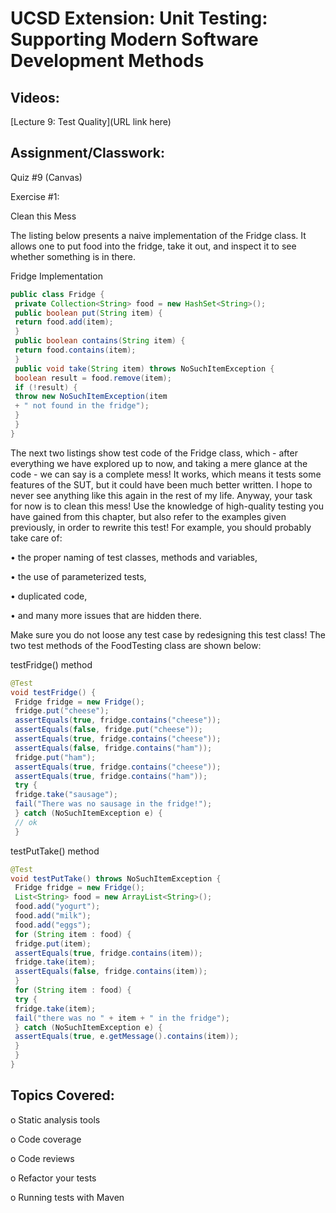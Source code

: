 # UCSD Extension: Unit Testing: Supporting Modern Software Development Methods

## Videos: 

[Lecture 9: Test Quality](URL link here)

## Assignment/Classwork:

Quiz #9 (Canvas)

Exercise #1:

Clean this Mess

The listing below presents a naive implementation of the Fridge class. It allows one to put food into
the fridge, take it out, and inspect it to see whether something is in there.

Fridge Implementation
```java
public class Fridge {
 private Collection<String> food = new HashSet<String>();
 public boolean put(String item) {
 return food.add(item);
 }
 public boolean contains(String item) {
 return food.contains(item);
 }
 public void take(String item) throws NoSuchItemException {
 boolean result = food.remove(item);
 if (!result) {
 throw new NoSuchItemException(item
 + " not found in the fridge");
 }
 }
}
```

The next two listings show test code of the Fridge class, which - after everything we have explored
up to now, and taking a mere glance at the code - we can say is a complete mess! It works, which
means it tests some features of the SUT, but it could have been much better written. I hope to never
see anything like this again in the rest of my life. Anyway, your task for now is to clean this mess!
Use the knowledge of high-quality testing you have gained from this chapter, but also refer to the
examples given previously, in order to rewrite this test! For example, you should probably take care
of:

• the proper naming of test classes, methods and variables,

• the use of parameterized tests,

• duplicated code,

• and many more issues that are hidden there.

Make sure you do not loose any test case by redesigning this test class!
The two test methods of the FoodTesting class are shown below:

testFridge() method
```java
@Test
void testFridge() {
 Fridge fridge = new Fridge();
 fridge.put("cheese");
 assertEquals(true, fridge.contains("cheese"));
 assertEquals(false, fridge.put("cheese"));
 assertEquals(true, fridge.contains("cheese"));
 assertEquals(false, fridge.contains("ham"));
 fridge.put("ham");
 assertEquals(true, fridge.contains("cheese"));
 assertEquals(true, fridge.contains("ham"));
 try {
 fridge.take("sausage");
 fail("There was no sausage in the fridge!");
 } catch (NoSuchItemException e) {
 // ok
 }
 ```
 
testPutTake() method
```java
@Test
void testPutTake() throws NoSuchItemException {
 Fridge fridge = new Fridge();
 List<String> food = new ArrayList<String>();
 food.add("yogurt");
 food.add("milk");
 food.add("eggs");
 for (String item : food) {
 fridge.put(item);
 assertEquals(true, fridge.contains(item));
 fridge.take(item);
 assertEquals(false, fridge.contains(item));
 }
 for (String item : food) {
 try {
 fridge.take(item);
 fail("there was no " + item + " in the fridge");
 } catch (NoSuchItemException e) {
 assertEquals(true, e.getMessage().contains(item));
 }
 }
}
```


## Topics Covered: 

o	Static analysis tools

o	Code coverage

o	Code reviews

o	Refactor your tests

o	Running tests with Maven

